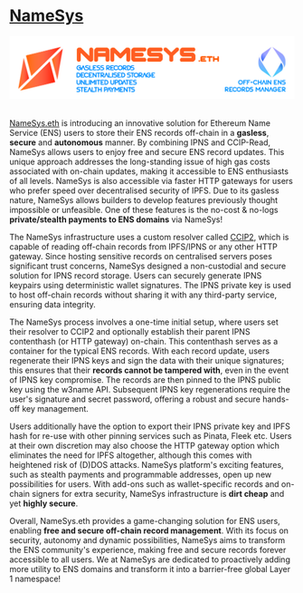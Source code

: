 # [NameSys](https://namesys.xyz)

![](https://raw.githubusercontent.com/namesys-eth/ccip2-eth-resources/main/graphics/png/banner.png)
&nbsp;

[NameSys.eth](https://namesys.xyz) is introducing an innovative solution for Ethereum Name Service (ENS) users to store their ENS records off-chain in a **gasless**, **secure** and **autonomous** manner. By combining IPNS and CCIP-Read, NameSys allows users to enjoy free and secure ENS record updates. This unique approach addresses the long-standing issue of high gas costs associated with on-chain updates, making it accessible to ENS enthusiasts of all levels. NameSys is also accessible via faster HTTP gateways for users who prefer speed over decentralised security of IPFS. Due to its gasless nature, NameSys allows builders to develop features previously thought impossible or unfeasible. One of these features is the no-cost & no-logs **private/stealth payments to ENS domains** via NameSys!

The NameSys infrastructure uses a custom resolver called [CCIP2](https://etherscan.io/address/0x839B3B540A9572448FD1B2335e0EB09Ac1A02885#code), which is capable of reading off-chain records from IPFS/IPNS or any other HTTP gateway. Since hosting sensitive records on centralised servers poses significant trust concerns, NameSys designed a non-custodial and secure solution for IPNS record storage. Users can securely generate IPNS keypairs using deterministic wallet signatures. The IPNS private key is used to host off-chain records without sharing it with any third-party service, ensuring data integrity.

The NameSys process involves a one-time initial setup, where users set their resolver to CCIP2 and optionally establish their parent IPNS contenthash (or HTTP gateway) on-chain. This contenthash serves as a container for the typical ENS records. With each record update, users regenerate their IPNS keys and sign the data with their unique signatures; this ensures that their **records cannot be tampered with**, even in the event of IPNS key compromise. The records are then pinned to the IPNS public key using the w3name API. Subsequent IPNS key regenerations require the user's signature and secret password, offering a robust and secure hands-off key management.

Users additionally have the option to export their IPNS private key and IPFS hash for re-use with other pinning services such as Pinata, Fleek etc. Users at their own discretion may also choose the HTTP gateway option which eliminates the need for IPFS altogether, although this comes with heightened risk of (D)DOS attacks. NameSys platform's exciting features, such as stealth payments and programmable addresses, open up new possibilities for users. With add-ons such as wallet-specific records and on-chain signers for extra security, NameSys infrastructure is **dirt cheap** and yet **highly secure**.

Overall, NameSys.eth provides a game-changing solution for ENS users, enabling **free and secure off-chain record management**. With its focus on security, autonomy and dynamic possibilities, NameSys aims to transform the ENS community's experience, making free and secure records forever accessible to all users. We at NameSys are dedicated to proactively adding more utility to ENS domains and transform it into a barrier-free global Layer 1 namespace!
